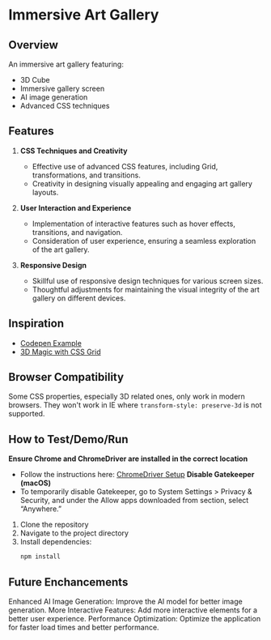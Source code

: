 # Immersive Art Gallery

## Overview
An immersive art gallery featuring:
- 3D Cube
- Immersive gallery screen
- AI image generation
- Advanced CSS techniques

## Features
1. **CSS Techniques and Creativity**
   - Effective use of advanced CSS features, including Grid, transformations, and transitions.
   - Creativity in designing visually appealing and engaging art gallery layouts.

2. **User Interaction and Experience**
   - Implementation of interactive features such as hover effects, transitions, and navigation.
   - Consideration of user experience, ensuring a seamless exploration of the art gallery.

3. **Responsive Design**
   - Skillful use of responsive design techniques for various screen sizes.
   - Thoughtful adjustments for maintaining the visual integrity of the art gallery on different devices.

## Inspiration
- [Codepen Example](https://codepen.io/ivorjetski/pen/JjYOvvP)
- [3D Magic with CSS Grid](https://blog.openreplay.com/transform-your-website--create-3d-magic-with-css-grid/)

## Browser Compatibility
Some CSS properties, especially 3D related ones, only work in modern browsers. They won't work in IE where `transform-style: preserve-3d` is not supported.

## How to Test/Demo/Run
**Ensure Chrome and ChromeDriver are installed in the correct location**
   - Follow the instructions here: [ChromeDriver Setup](https://github.com/SeleniumHQ/selenium/wiki/ChromeDriver/01fde32d0ed245141e24151f83b7c2db31d596a4)
 **Disable Gatekeeper (macOS)**
   - To temporarily disable Gatekeeper, go to System Settings > Privacy & Security, and under the Allow apps downloaded from section, select “Anywhere.”

1. Clone the repository
2. Navigate to the project directory
3. Install dependencies:
   ```bash
   npm install

## Future Enchancements
Enhanced AI Image Generation: Improve the AI model for better image generation.
More Interactive Features: Add more interactive elements for a better user experience.
Performance Optimization: Optimize the application for faster load times and better performance.

